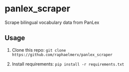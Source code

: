 # panlex_scraper
Scrape bilingual vocabulary data from PanLex

## Usage

1. Clone this repo: `git clone https://github.com/raphaelmerx/panlex_scraper`

2. Install requirements: `pip install -r requirements.txt`

